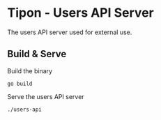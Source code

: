 # Tipon - Users API Server
The users API server used for external use.

## Build & Serve
Build the binary
```
go build
```

Serve the users API server
```
./users-api
```
